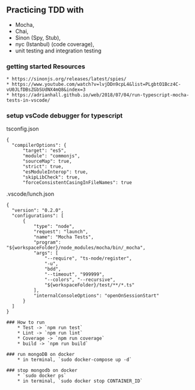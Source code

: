 ## Practicing TDD with
- Mocha, 
- Chai, 
- Sinon (Spy, Stub), 
- nyc (Istanbul) (code coverage), 
- unit testing and integration testing

### getting started Resources
    * https://sinonjs.org/releases/latest/spies/
    * https://www.youtube.com/watch?v=lvjDDn9cpL4&list=PLgbtO1Bcz4C-vU0JLfDBsZGbSUdNX4mQ8&index=3
    * https://adrianhall.github.io/web/2018/07/04/run-typescript-mocha-tests-in-vscode/
    
### setup vsCode debugger for typescript
tsconfig.json
```
{
  "compilerOptions": {
      "target": "es5",
      "module": "commonjs",
      "sourceMap": true,
      "strict": true,
      "esModuleInterop": true,
      "skipLibCheck": true,
      "forceConsistentCasingInFileNames": true
```


.vscode/lunch.json
```
{
  "version": "0.2.0",
  "configurations": [
      {
          "type": "node",
          "request": "launch",
          "name": "Mocha Tests",
          "program": "${workspaceFolder}/node_modules/mocha/bin/_mocha",
          "args": [
              "--require", "ts-node/register",
              "-u", 
              "bdd",
              "--timeout", "999999",
              "--colors", "--recursive",
              "${workspaceFolder}/test/**/*.ts"
          ],
          "internalConsoleOptions": "openOnSessionStart"
      }
  ]
}

### How to run
    * Test -> `npm run test`
    * Lint -> `npm run lint`
    * Coverage -> `npm run coverage`
    * build -> `npm run build`

### run mongoDB on docker
    * in terminal, `sudo docker-compose up -d` 

### stop mongodb on docker
    * `sudo docker ps`
    * in terminal, `sudo docker stop CONTAINER_ID`
